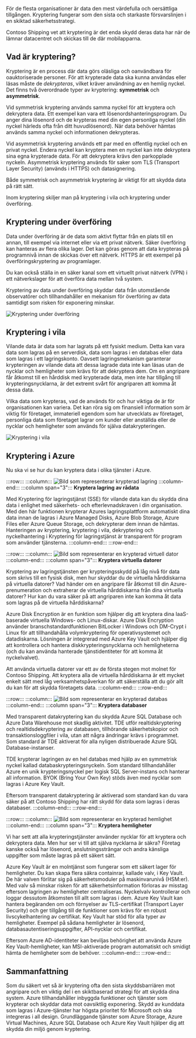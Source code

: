 För de flesta organisationer är data den mest värdefulla och oersättliga tillgången. Kryptering fungerar som den sista och starkaste försvarslinjen i en skiktad säkerhetsstrategi. 

Contoso Shipping vet att kryptering är det enda skydd deras data har när de lämnar datacentret och skickas till de där mobilapparna.

## <a name="what-is-encryption"></a>Vad är kryptering?

Kryptering är en process där data görs oläsliga och oanvändbara för oauktoriserade personer. För att krypterade data ska kunna användas eller läsas måste de *dekrypteras*, vilket kräver användning av en hemlig nyckel. Det finns två överordnade typer av kryptering: **symmetrisk** och **asymmetrisk**.

Vid symmetrisk kryptering används samma nyckel för att kryptera och dekryptera data. Ett exempel kan vara ett lösenordshanteringsprogram. Du anger dina lösenord och de krypteras med din egen personliga nyckel (din nyckel härleds ofta från ditt huvudlösenord). När data behöver hämtas används samma nyckel och informationen dekrypteras.

Vid asymmetrisk kryptering används ett par med en offentlig nyckel och en privat nyckel. Endera nyckel kan kryptera men en nyckel kan inte dekryptera sina egna krypterade data. För att dekryptera krävs den parkopplade nyckeln. Asymmetrisk kryptering används för saker som TLS (Transport Layer Security) (används i HTTPS) och datasignering.

Både symmetrisk och asymmetrisk kryptering är viktigt för att skydda data på rätt sätt. 

Inom kryptering skiljer man på kryptering i vila och kryptering under överföring.

## <a name="encryption-in-transit"></a>Kryptering under överföring

Data under överföring är de data som aktivt flyttar från en plats till en annan, till exempel via internet eller via ett privat nätverk. Säker överföring kan hanteras av flera olika lager. Det kan göras genom att data krypteras på programnivå innan de skickas över ett nätverk. HTTPS är ett exempel på överföringskryptering av programlager. 

Du kan också ställa in en säker kanal som ett virtuellt privat nätverk (VPN) i ett nätverkslager för att överföra data mellan två system. 

Kryptering av data under överföring skyddar data från utomstående observatörer och tillhandahåller en mekanism för överföring av data samtidigt som risken för exponering minskar. 

![Kryptering under överföring](../media/encryption-in-transit.png)


## <a name="encryption-at-rest"></a>Kryptering i vila

Vilande data är data som har lagrats på ett fysiskt medium. Detta kan vara data som lagras på en serverdisk, data som lagras i en databas eller data som lagras i ett lagringskonto. Oavsett lagringsmekanism garanterar krypteringen av vilande data att dessa lagrade data inte kan läsas utan de nycklar och hemligheter som krävs för att dekryptera dem. Om en angripare får åtkomst till en hårddisk med krypterade data, men inte har tillgång till krypteringsnycklarna, är det extremt svårt för angriparen att komma åt dessa data.

Vilka data som krypteras, vad de används för och hur viktiga de är för organisationen kan variera. Det kan röra sig om finansiell information som är viktig för företaget, immateriell egendom som har utvecklats av företaget, personliga data som företaget lagrar om kunder eller anställda eller de nycklar och hemligheter som används för själva datakrypteringen.

![Kryptering i vila](../media/encryption-at-rest.png)

## <a name="encryption-on-azure"></a>Kryptering i Azure

Nu ska vi se hur du kan kryptera data i olika tjänster i Azure.

:::row:::
  :::column:::
    ![Bild som representerar krypterad lagring](../media/4-encrypt-raw-storage.png)
  :::column-end:::
    :::column span="3"::: **Kryptera lagring av rådata**

Med Kryptering för lagringstjänst (SSE) för vilande data kan du skydda dina data i enlighet med säkerhets- och efterlevnadskraven i din organisation. Med den här funktionen krypterar Azures lagringsplattform automatiskt dina data innan de lagras i Azure Managed Disks, Azure Blob Storage, Azure Files eller Azure Queue Storage, och dekrypterar dem innan de hämtas. Hanteringen av kryptering, kryptering i vila, dekryptering och nyckelhantering i Kryptering för lagringstjänst är transparent för program som använder tjänsterna.
  :::column-end:::
:::row-end:::

:::row:::
  :::column:::
    ![Bild som representerar en krypterad virtuell dator](../media/4-encrypt-virtual-machines.png)
  :::column-end:::
    :::column span="3"::: **Kryptera virtuella datorer**

Kryptering av lagringstjänsten ger krypteringsskydd på låg nivå för data som skrivs till en fysisk disk, men hur skyddar du de virtuella hårddiskarna på virtuella datorer? Vad händer om en angripare får åtkomst till din Azure-prenumeration och extraherar de virtuella hårddiskarna från dina virtuella datorer? Hur kan du vara säker på att angriparen inte kan komma åt data som lagras på de virtuella hårddiskarna?

Azure Disk Encryption är en funktion som hjälper dig att kryptera dina IaaS-baserade virtuella Windows- och Linux-diskar. Azure Disk Encryption använder branschstandardfunktionen BitLocker i Windows och DM-Crypt i Linux för att tillhandahålla volymkryptering för operativsystemet och datadiskarna. Lösningen är integrerad med Azure Key Vault och hjälper dig att kontrollera och hantera diskkrypteringsnycklarna och hemligheterna (och du kan använda hanterade tjänstidentiteter för att komma åt nyckelvalvet).

Att använda virtuella datorer var ett av de första stegen mot molnet för Contoso Shipping. Att kryptera alla de virtuella hårddiskarna är ett mycket enkelt sätt med låg verksamhetspåverkan för att säkerställa att du gör allt du kan för att skydda företagets data.
  :::column-end:::
:::row-end:::

:::row:::
  :::column:::
    ![Bild som representerar en krypterad databas](../media/4-encrypt-databases.png)
  :::column-end:::
    :::column span="3"::: **Kryptera databaser**

Med transparent datakryptering kan du skydda Azure SQL Database och Azure Data Warehouse mot skadlig aktivitet. TDE utför realtidskryptering och realtidsdekryptering av databasen, tillhörande säkerhetskopior och transaktionsloggfiler i vila, utan att några ändringar krävs i programmet. Som standard är TDE aktiverat för alla nyligen distribuerade Azure SQL Database-instanser.

TDE krypterar lagringen av en hel databas med hjälp av en symmetrisk nyckel kallad databaskrypteringsnyckeln. Som standard tillhandahåller Azure en unik krypteringsnyckel per logisk SQL Server-instans och hanterar all information. BYOK (Bring Your Own Key) stöds även med nycklar som lagras i Azure Key Vault.

Eftersom transparent datakryptering är aktiverad som standard kan du vara säker på att Contoso Shipping har rätt skydd för data som lagras i deras databaser.
  :::column-end:::
:::row-end:::

:::row:::
  :::column:::
    ![Bild som representerar en krypterad hemlighet](../media/4-encrypt-secrets.png)
  :::column-end:::
    :::column span="3"::: **Kryptera hemligheter**

Vi har sett att alla krypteringstjänster använder nycklar för att kryptera och dekryptera data. Men hur ser vi till att själva nycklarna är säkra? Företag kanske också har lösenord, anslutningssträngar och andra känsliga uppgifter som måste lagras på ett säkert sätt.

Azure Key Vault är en molntjänst som fungerar som ett säkert lager för hemligheter. Du kan skapa flera säkra containrar, kallade valv, i Key Vault. De här valven förlitar sig på säkerhetsmoduler på maskinvarunivå (HSM:er). Med valv så minskar risken för att säkerhetsinformation förloras av misstag eftersom lagringen av hemligheter centraliseras. Nyckelvalv kontrollerar och loggar dessutom åtkomsten till allt som lagras i dem. Azure Key Vault kan hantera begäranden om och förnyelser av TLS-certifikat (Transport Layer Security) och ger tillgång till de funktioner som krävs för en robust livscykelhantering av certifikat. Key Vault har stöd för alla typer av hemligheter. Exempel på sådana hemligheter är lösenord, databasautentiseringsuppgifter, API-nycklar och certifikat.

Eftersom Azure AD-identiteter kan beviljas behörighet att använda Azure Key Vault-hemligheter, kan MSI-aktiverade program automatiskt och smidigt hämta de hemligheter som de behöver.
  :::column-end:::
:::row-end:::

## <a name="summary"></a>Sammanfattning

Som du säkert vet så är kryptering ofta den sista skyddsbarriären mot angripare och en viktig del i en skiktbaserad strategi för att skydda dina system. Azure tillhandahåller inbyggda funktioner och tjänster som krypterar och skyddar data mot oavsiktlig exponering. Skydd av kunddata som lagras i Azure-tjänster har högsta prioritet för Microsoft och ska integreras i all design. Grundläggande tjänster som Azure Storage, Azure Virtual Machines, Azure SQL Database och Azure Key Vault hjälper dig att skydda din miljö genom kryptering.